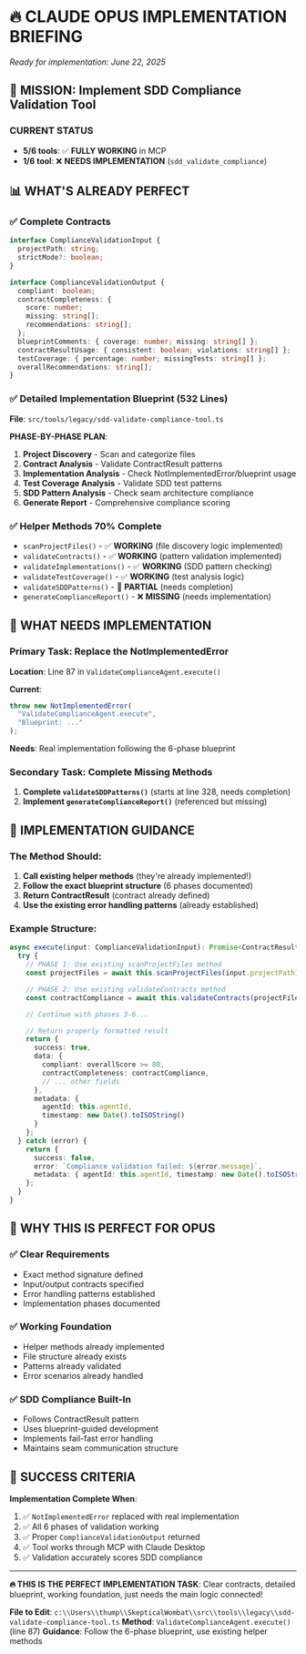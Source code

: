 # 🔥 **CLAUDE OPUS IMPLEMENTATION BRIEFING**

_Ready for implementation: June 22, 2025_

## 🎯 **MISSION: Implement SDD Compliance Validation Tool**

### **CURRENT STATUS**

- **5/6 tools**: ✅ **FULLY WORKING** in MCP
- **1/6 tool**: ❌ **NEEDS IMPLEMENTATION** (`sdd_validate_compliance`)

## 📊 **WHAT'S ALREADY PERFECT**

### **✅ Complete Contracts**

```typescript
interface ComplianceValidationInput {
  projectPath: string;
  strictMode?: boolean;
}

interface ComplianceValidationOutput {
  compliant: boolean;
  contractCompleteness: {
    score: number;
    missing: string[];
    recommendations: string[];
  };
  blueprintComments: { coverage: number; missing: string[] };
  contractResultUsage: { consistent: boolean; violations: string[] };
  testCoverage: { percentage: number; missingTests: string[] };
  overallRecommendations: string[];
}
```

### **✅ Detailed Implementation Blueprint (532 Lines)**

**File**: `src/tools/legacy/sdd-validate-compliance-tool.ts`

**PHASE-BY-PHASE PLAN**:

1. **Project Discovery** - Scan and categorize files
2. **Contract Analysis** - Validate ContractResult<T> patterns
3. **Implementation Analysis** - Check NotImplementedError/blueprint usage
4. **Test Coverage Analysis** - Validate SDD test patterns
5. **SDD Pattern Analysis** - Check seam architecture compliance
6. **Generate Report** - Comprehensive compliance scoring

### **✅ Helper Methods 70% Complete**

- `scanProjectFiles()` - ✅ **WORKING** (file discovery logic implemented)
- `validateContracts()` - ✅ **WORKING** (pattern validation implemented)
- `validateImplementations()` - ✅ **WORKING** (SDD pattern checking)
- `validateTestCoverage()` - ✅ **WORKING** (test analysis logic)
- `validateSDDPatterns()` - 🔧 **PARTIAL** (needs completion)
- `generateComplianceReport()` - ❌ **MISSING** (needs implementation)

## 🔧 **WHAT NEEDS IMPLEMENTATION**

### **Primary Task: Replace the NotImplementedError**

**Location**: Line 87 in `ValidateComplianceAgent.execute()`

**Current**:

```typescript
throw new NotImplementedError(
  "ValidateComplianceAgent.execute",
  "Blueprint: ..."
);
```

**Needs**: Real implementation following the 6-phase blueprint

### **Secondary Task: Complete Missing Methods**

1. **Complete `validateSDDPatterns()`** (starts at line 328, needs completion)
2. **Implement `generateComplianceReport()`** (referenced but missing)

## 🎯 **IMPLEMENTATION GUIDANCE**

### **The Method Should**:

1. **Call existing helper methods** (they're already implemented!)
2. **Follow the exact blueprint structure** (6 phases documented)
3. **Return ContractResult<ComplianceValidationOutput>** (contract already defined)
4. **Use the existing error handling patterns** (already established)

### **Example Structure**:

```typescript
async execute(input: ComplianceValidationInput): Promise<ContractResult<ComplianceValidationOutput>> {
  try {
    // PHASE 1: Use existing scanProjectFiles method
    const projectFiles = await this.scanProjectFiles(input.projectPath);

    // PHASE 2: Use existing validateContracts method
    const contractCompliance = await this.validateContracts(projectFiles.contracts);

    // Continue with phases 3-6...

    // Return properly formatted result
    return {
      success: true,
      data: {
        compliant: overallScore >= 80,
        contractCompleteness: contractCompliance,
        // ... other fields
      },
      metadata: {
        agentId: this.agentId,
        timestamp: new Date().toISOString()
      }
    };
  } catch (error) {
    return {
      success: false,
      error: `Compliance validation failed: ${error.message}`,
      metadata: { agentId: this.agentId, timestamp: new Date().toISOString() }
    };
  }
}
```

## 🚀 **WHY THIS IS PERFECT FOR OPUS**

### **✅ Clear Requirements**

- Exact method signature defined
- Input/output contracts specified
- Error handling patterns established
- Implementation phases documented

### **✅ Working Foundation**

- Helper methods already implemented
- File structure already exists
- Patterns already validated
- Error scenarios already handled

### **✅ SDD Compliance Built-In**

- Follows ContractResult<T> pattern
- Uses blueprint-guided development
- Implements fail-fast error handling
- Maintains seam communication structure

## 🎯 **SUCCESS CRITERIA**

**Implementation Complete When**:

1. ✅ `NotImplementedError` replaced with real implementation
2. ✅ All 6 phases of validation working
3. ✅ Proper `ComplianceValidationOutput` returned
4. ✅ Tool works through MCP with Claude Desktop
5. ✅ Validation accurately scores SDD compliance

---

**🔥 THIS IS THE PERFECT IMPLEMENTATION TASK**: Clear contracts, detailed blueprint, working foundation, just needs the main logic connected!

**File to Edit**: `c:\\Users\\thump\\SkepticalWombat\\src\\tools\\legacy\\sdd-validate-compliance-tool.ts`
**Method**: `ValidateComplianceAgent.execute()` (line 87)
**Guidance**: Follow the 6-phase blueprint, use existing helper methods
